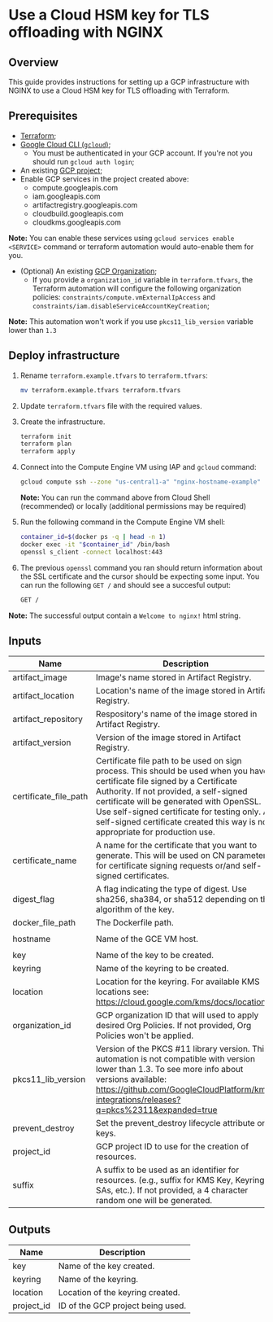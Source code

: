# Use a Cloud HSM key for TLS offloading with NGINX

## Overview

This guide provides instructions for setting up a GCP infrastructure with NGINX to use a Cloud HSM key for TLS offloading with Terraform.

## Prerequisites

- [Terraform](https://developer.hashicorp.com/terraform/downloads);
- [Google Cloud CLI (`gcloud`)](https://cloud.google.com/sdk/docs/install-sdk);
    - You must be authenticated in your GCP account. If you're not you should run `gcloud auth login`;
- An existing [GCP project](https://cloud.google.com/resource-manager/docs/creating-managing-projects#creating_a_project);
- Enable GCP services in the project created above:
    - compute.googleapis.com
    - iam.googleapis.com
    - artifactregistry.googleapis.com
    - cloudbuild.googleapis.com
    - cloudkms.googleapis.com

**Note:** You can enable these services using `gcloud services enable <SERVICE>` command or terraform automation would auto-enable them for you.

- (Optional) An existing [GCP Organization](https://cloud.google.com/resource-manager/docs/creating-managing-organization);
    - If you provide a `organization_id` variable in `terraform.tfvars`, the Terraform automation will configure the following organization policies: `constraints/compute.vmExternalIpAccess` and `constraints/iam.disableServiceAccountKeyCreation`;

**Note:** This automation won't work if you use `pkcs11_lib_version` variable lower than `1.3`

## Deploy infrastructure

1. Rename `terraform.example.tfvars` to `terraform.tfvars`:
    ```sh
    mv terraform.example.tfvars terraform.tfvars
    ```

1. Update `terraform.tfvars` file with the required values.

1. Create the infrastructure.

    ```sh
    terraform init
    terraform plan
    terraform apply
    ```

1. Connect into the Compute Engine VM using IAP and `gcloud` command:
    ```sh
    gcloud compute ssh --zone "us-central1-a" "nginx-hostname-example" --tunnel-through-iap --project "REPLACE-WITH-YOUR-EXISTING-PROJECT-ID"
    ```
    **Note:** You can run the command above from Cloud Shell (recommended) or locally (additional permissions may be required)

1.  Run the following command in the Compute Engine VM shell:
    ```sh
    container_id=$(docker ps -q | head -n 1)
    docker exec -it "$container_id" /bin/bash
    openssl s_client -connect localhost:443
    ```

1.  The previous `openssl` command you ran should return information about the SSL certificate and the cursor should be expecting some input. You can run the following `GET /` and should see a succesful output:
    ```sh
    GET /
    ```
**Note:** The successful output contain a `Welcome to nginx!` html string.

<!-- BEGINNING OF PRE-COMMIT-TERRAFORM DOCS HOOK -->
## Inputs

| Name | Description | Type | Default | Required |
|------|-------------|------|---------|:--------:|
| artifact\_image | Image's name stored in Artifact Registry. | `string` | n/a | yes |
| artifact\_location | Location's name of the image stored in Artifact Registry. | `string` | `"us-central1"` | no |
| artifact\_repository | Respository's name of the image stored in Artifact Registry. | `string` | `"hsm-cloud-example"` | no |
| artifact\_version | Version of the image stored in Artifact Registry. | `string` | `"latest"` | no |
| certificate\_file\_path | Certificate file path to be used on sign process. This should be used when you have a certificate file signed by a Certificate Authority. If not provided, a self-signed certificate will be generated with OpenSSL. Use self-signed certificate for testing only. A self-signed certificate created this way is not appropriate for production use. | `string` | `null` | no |
| certificate\_name | A name for the certificate that you want to generate. This will be used on CN parameter for certificate signing requests or/and self-signed certificates. | `string` | `"TERRAFORM_CERT"` | no |
| digest\_flag | A flag indicating the type of digest. Use sha256, sha384, or sha512 depending on the algorithm of the key. | `string` | `"sha256"` | no |
| docker\_file\_path | The Dockerfile path. | `string` | `"./"` | no |
| hostname | Name of the GCE VM host. | `string` | `"nginx-hostname-example"` | no |
| key | Name of the key to be created. | `string` | n/a | yes |
| keyring | Name of the keyring to be created. | `string` | n/a | yes |
| location | Location for the keyring. For available KMS locations see: https://cloud.google.com/kms/docs/locations. | `string` | `"us-central1"` | no |
| organization\_id | GCP organization ID that will used to apply desired Org Policies. If not provided, Org Policies won't be applied. | `string` | `""` | no |
| pkcs11\_lib\_version | Version of the PKCS #11 library version. This automation is not compatible with version lower than 1.3. To see more info about versions available: https://github.com/GoogleCloudPlatform/kms-integrations/releases?q=pkcs%2311&expanded=true | `string` | `"1.3"` | no |
| prevent\_destroy | Set the prevent\_destroy lifecycle attribute on keys. | `bool` | `true` | no |
| project\_id | GCP project ID to use for the creation of resources. | `string` | n/a | yes |
| suffix | A suffix to be used as an identifier for resources. (e.g., suffix for KMS Key, Keyring, SAs, etc.). If not provided, a 4 character random one will be generated. | `string` | `""` | no |

## Outputs

| Name | Description |
|------|-------------|
| key | Name of the key created. |
| keyring | Name of the keyring. |
| location | Location of the keyring created. |
| project\_id | ID of the GCP project being used. |

<!-- END OF PRE-COMMIT-TERRAFORM DOCS HOOK -->
